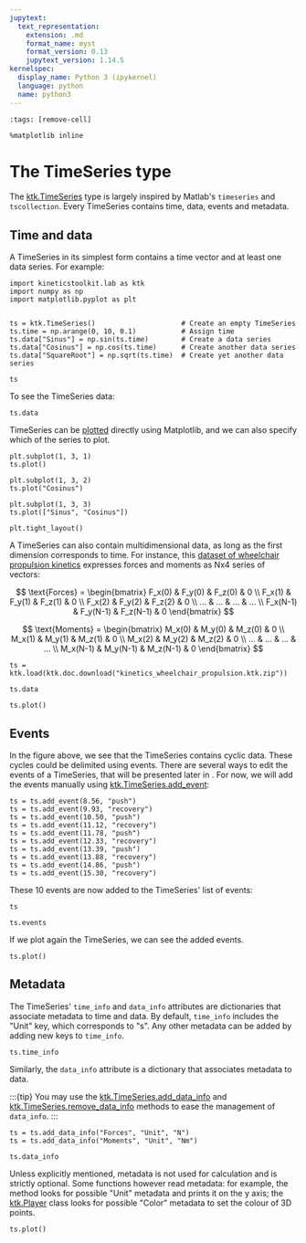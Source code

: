 ```yaml
---
jupytext:
  text_representation:
    extension: .md
    format_name: myst
    format_version: 0.13
    jupytext_version: 1.14.5
kernelspec:
  display_name: Python 3 (ipykernel)
  language: python
  name: python3
---
```


```{code-cell} ipython3
:tags: [remove-cell]

%matplotlib inline
```


# The TimeSeries type

The [ktk.TimeSeries](api/ktk.TimeSeries.rst) type is largely inspired by Matlab's `timeseries` and `tscollection`. Every TimeSeries contains time, data, events and metadata.

## Time and data

A TimeSeries in its simplest form contains a time vector and at least one data series. For example:

```{code-cell} ipython3
import kineticstoolkit.lab as ktk
import numpy as np
import matplotlib.pyplot as plt


ts = ktk.TimeSeries()                     # Create an empty TimeSeries
ts.time = np.arange(0, 10, 0.1)           # Assign time
ts.data["Sinus"] = np.sin(ts.time)        # Create a data series
ts.data["Cosinus"] = np.cos(ts.time)      # Create another data series
ts.data["SquareRoot"] = np.sqrt(ts.time)  # Create yet another data series

ts
```

To see the TimeSeries data:

```{code-cell} ipython3
ts.data
```

TimeSeries can be [plotted](api/ktk.TimeSeries.plot.rst) directly using Matplotlib, and we can also specify which of the series to plot.

```{code-cell} ipython3
plt.subplot(1, 3, 1)
ts.plot()

plt.subplot(1, 3, 2)
ts.plot("Cosinus")

plt.subplot(1, 3, 3)
ts.plot(["Sinus", "Cosinus"])

plt.tight_layout()
```

A TimeSeries can also contain multidimensional data, as long as the first dimension corresponds to time. For instance, this [dataset of wheelchair propulsion kinetics](dataset_kinetics_wheelchair_propulsion.md) expresses forces and moments as Nx4 series of vectors:

$$
\text{Forces} = \begin{bmatrix}
F_x(0) & F_y(0) & F_z(0) & 0 \\
F_x(1) & F_y(1) & F_z(1) & 0 \\
F_x(2) & F_y(2) & F_z(2) & 0 \\
... & ... & ... & ... \\
F_x(N-1) & F_y(N-1) & F_z(N-1) & 0
\end{bmatrix}
$$

$$
\text{Moments} = \begin{bmatrix}
M_x(0) & M_y(0) & M_z(0) & 0 \\
M_x(1) & M_y(1) & M_z(1) & 0 \\
M_x(2) & M_y(2) & M_z(2) & 0 \\
... & ... & ... & ... \\
M_x(N-1) & M_y(N-1) & M_z(N-1) & 0
\end{bmatrix}
$$

```{code-cell} ipython3
ts = ktk.load(ktk.doc.download("kinetics_wheelchair_propulsion.ktk.zip"))

ts.data
```

```{code-cell} ipython3
ts.plot()
```

## Events

In the figure above, we see that the TimeSeries contains cyclic data. These cycles could be delimited using events. There are several ways to edit the events of a TimeSeries, that will be presented later in [](timeseries_event_management.md). For now, we will add the events manually using [ktk.TimeSeries.add_event](api/ktk.TimeSeries.add_event.rst):

```{code-cell} ipython3
ts = ts.add_event(8.56, "push")
ts = ts.add_event(9.93, "recovery")
ts = ts.add_event(10.50, "push")
ts = ts.add_event(11.12, "recovery")
ts = ts.add_event(11.78, "push")
ts = ts.add_event(12.33, "recovery")
ts = ts.add_event(13.39, "push")
ts = ts.add_event(13.88, "recovery")
ts = ts.add_event(14.86, "push")
ts = ts.add_event(15.30, "recovery")
```

These 10 events are now added to the TimeSeries' list of events:

```{code-cell} ipython3
ts
```

```{code-cell} ipython3
ts.events
```

If we plot again the TimeSeries, we can see the added events.

```{code-cell} ipython3
ts.plot()
```

## Metadata

The TimeSeries' `time_info` and `data_info` attributes are dictionaries that associate metadata to time and data. By default, `time_info` includes the "Unit" key, which corresponds to "s". Any other metadata can be added by adding new keys to `time_info`.

```{code-cell} ipython3
ts.time_info
```

Similarly, the `data_info` attribute is a dictionary that associates metadata to data.

:::{tip}
You may use the [ktk.TimeSeries.add_data_info](api/ktk.TimeSeries.add_data_info.rst) and [ktk.TimeSeries.remove_data_info](api/ktk.TimeSeries.remove_data_info.rst) methods to ease the management of `data_info`.
:::

```{code-cell} ipython3
ts = ts.add_data_info("Forces", "Unit", "N")
ts = ts.add_data_info("Moments", "Unit", "Nm")

ts.data_info
```

Unless explicitly mentioned, metadata is not used for calculation and is strictly optional. Some functions however read metadata: for example, the [](api/ktk.TimeSeries.plot.rst) method looks for possible "Unit" metadata and prints it on the y axis; the [ktk.Player](api/ktk.Player.rst) class looks for possible "Color" metadata to set the colour of 3D points.

```{code-cell} ipython3
ts.plot()
```
